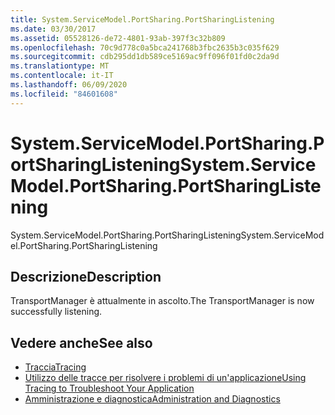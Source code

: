 ```yaml
---
title: System.ServiceModel.PortSharing.PortSharingListening
ms.date: 03/30/2017
ms.assetid: 05528126-de72-4801-93ab-397f3c32b809
ms.openlocfilehash: 70c9d778c0a5bca241768b3fbc2635b3c035f629
ms.sourcegitcommit: cdb295dd1db589ce5169ac9ff096f01fd0c2da9d
ms.translationtype: MT
ms.contentlocale: it-IT
ms.lasthandoff: 06/09/2020
ms.locfileid: "84601608"
---
```

# <a name="systemservicemodelportsharingportsharinglistening"></a><span data-ttu-id="fd8d6-102">System.ServiceModel.PortSharing.PortSharingListening</span><span class="sxs-lookup"><span data-stu-id="fd8d6-102">System.ServiceModel.PortSharing.PortSharingListening</span></span>
<span data-ttu-id="fd8d6-103">System.ServiceModel.PortSharing.PortSharingListening</span><span class="sxs-lookup"><span data-stu-id="fd8d6-103">System.ServiceModel.PortSharing.PortSharingListening</span></span>  
  
## <a name="description"></a><span data-ttu-id="fd8d6-104">Descrizione</span><span class="sxs-lookup"><span data-stu-id="fd8d6-104">Description</span></span>  
 <span data-ttu-id="fd8d6-105">TransportManager è attualmente in ascolto.</span><span class="sxs-lookup"><span data-stu-id="fd8d6-105">The TransportManager is now successfully listening.</span></span>  
  
## <a name="see-also"></a><span data-ttu-id="fd8d6-106">Vedere anche</span><span class="sxs-lookup"><span data-stu-id="fd8d6-106">See also</span></span>

- [<span data-ttu-id="fd8d6-107">Traccia</span><span class="sxs-lookup"><span data-stu-id="fd8d6-107">Tracing</span></span>](index.md)
- [<span data-ttu-id="fd8d6-108">Utilizzo delle tracce per risolvere i problemi di un'applicazione</span><span class="sxs-lookup"><span data-stu-id="fd8d6-108">Using Tracing to Troubleshoot Your Application</span></span>](using-tracing-to-troubleshoot-your-application.md)
- [<span data-ttu-id="fd8d6-109">Amministrazione e diagnostica</span><span class="sxs-lookup"><span data-stu-id="fd8d6-109">Administration and Diagnostics</span></span>](../index.md)
